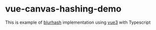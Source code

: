 # vue-canvas-hashing-demo

This is example of [blurhash](https://blurha.sh/) implementation using [vue3](https://v3.vuejs.org/) with Typescript
